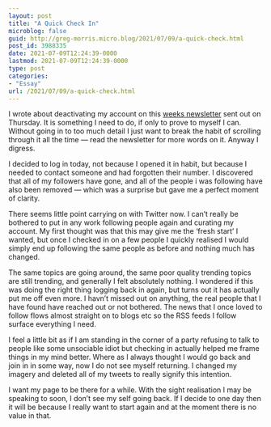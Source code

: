 ```yaml
---
layout: post
title: "A Quick Check In"
microblog: false
guid: http://greg-morris.micro.blog/2021/07/09/a-quick-check.html
post_id: 3988335
date: 2021-07-09T12:24:39-0000
lastmod: 2021-07-09T12:24:39-0000
type: post
categories:
- "Essay"
url: /2021/07/09/a-quick-check.html
---
```

<p>I wrote about deactivating my account on this <a href="https://email.gr36.com/archive/gtt-31/">weeks newsletter</a> sent out on Thursday. It is something I need to do, if only to prove to myself I can. Without going in to too much detail I just want to break the habit of scrolling through it all the time — read the newsletter for more words on it. Anyway I digress.</p><p>I decided to log in today, not because I opened it in habit, but because I needed to contact someone and had forgotten their number. I discovered that all of my followers have gone, and all of the people i was following have also been removed — which was a surprise but gave me a perfect moment of clarity.</p><p>There seems little point carrying on with Twitter now. I can’t really be bothered to put in any work following people again and curating my account. My first thought was that this may give me the ‘fresh start’ I wanted, but once I checked in on a few people I quickly realised I would simply end up following the same people as before and nothing much has changed.</p><p>The same topics are going around, the same poor quality trending topics are still trending, and generally I felt absolutely nothing. I wondered if this was doing the right thing logging back in again, but turns out it has actually put me off even more. I havn’t missed out on anything, the real people that I have found have reached out or not bothered. The news that I once loved to follow flows almost straight on to blogs etc so the RSS feeds I follow surface everything I need.</p><p>I feel a little bit as if I am standing in the corner of a party refusing to talk to people like some unsociable idiot but checking in actually helped me frame things in my mind better. Where as I always thought I would go back and join in in some way, now I do not see myself returning. I changed my imagery and deleted all of my tweets to really signify this intention.</p><p>I want my page to be there for a while. With the sight realisation I may be speaking to soon, I don’t see my self going back. If I decide to one day then it will be because I really want to start again and at the moment there is no value in that.</p>
